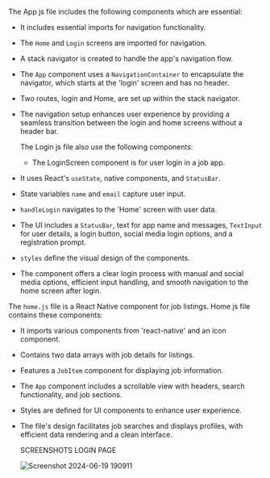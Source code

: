 The App js file includes the following components which are essential:
- It includes essential imports for navigation functionality.
- The `Home` and `Login` screens are imported for navigation.
- A stack navigator is created to handle the app's navigation flow.
- The `App` component uses a `NavigationContainer` to encapsulate the navigator, which starts at the 'login' screen and has no header.
- Two routes, login and Home, are set up within the stack navigator.
- The navigation setup enhances user experience by providing a seamless transition between the login and home screens without a header bar.

  The Login js file also use the following components:
  - The LoginScreen component is for user login in a job app.
- It uses React's `useState`, native components, and `StatusBar`.
- State variables `name` and `email` capture user input.
- `handleLogin` navigates to the 'Home' screen with user data.
- The UI includes a `StatusBar`, text for app name and messages, `TextInput` for user details, a login button, social media login options, and a registration prompt.
- `styles` define the visual design of the components.
- The component offers a clear login process with manual and social media options, efficient input handling, and smooth navigation to the home screen after login.

 The `home.js` file is a React Native component for job listings. Home js file contains these components:
- It imports various components from 'react-native' and an icon component.
- Contains two data arrays with job details for listings.
- Features a `JobItem` component for displaying job information.
- The `App` component includes a scrollable view with headers, search functionality, and job sections.
- Styles are defined for UI components to enhance user experience.
- The file's design facilitates job searches and displays profiles, with efficient data rendering and a clean interface.

  SCREENSHOTS
  LOGIN PAGE




   ![Screenshot 2024-06-19 190911](https://github.com/Gabby-OG/-rn-assignment4-11222970/assets/148434566/896da627-2491-4d47-b299-26ac7ba818f7)

